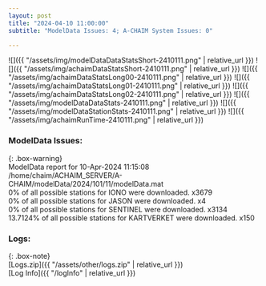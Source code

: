 ```yaml
---
layout: post
title: "2024-04-10 11:00:00"
subtitle: "ModelData Issues: 4; A-CHAIM System Issues: 0"

---
```


![]({{ "/assets/img/modelDataDataStatsShort-2410111.png" | relative_url }})
![]({{ "/assets/img/achaimDataStatsShort-2410111.png" | relative_url }})
![]({{ "/assets/img/achaimDataStatsLong00-2410111.png" | relative_url }})
![]({{ "/assets/img/achaimDataStatsLong01-2410111.png" | relative_url }})
![]({{ "/assets/img/achaimDataStatsLong02-2410111.png" | relative_url }})
![]({{ "/assets/img/modelDataDataStats-2410111.png" | relative_url }})
![]({{ "/assets/img/modelDataStationStats-2410111.png" | relative_url }})
![]({{ "/assets/img/achaimRunTime-2410111.png" | relative_url }})


### ModelData Issues:  
  
{: .box-warning}  
 ModelData report for 10-Apr-2024 11:15:08   
 /home/chaim/ACHAIM_SERVER/A-CHAIM/modelData/2024/101/11/modelData.mat   
 0% of all possible stations for IONO were downloaded. x3679   
 0% of all possible stations for JASON were downloaded. x4   
 0% of all possible stations for SENTINEL were downloaded. x3134   
 13.7124% of all possible stations for KARTVERKET were downloaded. x150   
  


### Logs:  
  
{: .box-note}  
[Logs.zip]({{ "/assets/other/logs.zip" | relative_url }})  
[Log Info]({{ "/logInfo" | relative_url }})  

